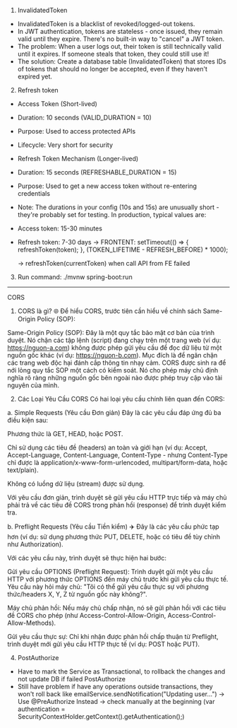 1. InvalidatedToken

- InvalidatedToken is a blacklist of revoked/logged-out tokens.
- In JWT authentication, tokens are stateless - once issued, they remain valid until they expire. There's no built-in way to "cancel" a JWT token.
- The problem: When a user logs out, their token is still technically valid until it expires. If someone steals that token, they could still use it!
- The solution: Create a database table (InvalidatedToken) that stores IDs of tokens that should no longer be accepted, even if they haven't expired yet.

2. Refresh token

- Access Token (Short-lived)
- Duration: 10 seconds (VALID_DURATION = 10)
- Purpose: Used to access protected APIs
- Lifecycle: Very short for security
- Refresh Token Mechanism (Longer-lived)
- Duration: 15 seconds (REFRESHABLE_DURATION = 15)
- Purpose: Used to get a new access token without re-entering credentials

- Note: The durations in your config (10s and 15s) are unusually short - they're probably set for testing. In production, typical values are:
- Access token: 15-30 minutes
- Refresh token: 7-30 days
  -> FRONTENT: setTimeout(() => {
  refreshToken(token);
  }, (TOKEN_LIFETIME - REFRESH_BEFORE) \* 1000);

  -> refreshToken(currentToken) when call API from FE failed



3. Run command: ./mvnw spring-boot:run



-----

CORS

1. CORS là gì? 🌐
Để hiểu CORS, trước tiên cần hiểu về chính sách Same-Origin Policy (SOP):

Same-Origin Policy (SOP): Đây là một quy tắc bảo mật cơ bản của trình duyệt. Nó chặn các tập lệnh (script) đang chạy trên một trang web (ví dụ: https://nguon-a.com) không được phép gửi yêu cầu để đọc dữ liệu từ một nguồn gốc khác (ví dụ: https://nguon-b.com). Mục đích là để ngăn chặn các trang web độc hại đánh cắp thông tin nhạy cảm.
CORS được sinh ra để nới lỏng quy tắc SOP một cách có kiểm soát. Nó cho phép máy chủ định nghĩa rõ ràng những nguồn gốc bên ngoài nào được phép truy cập vào tài nguyên của mình.

2. Các Loại Yêu Cầu CORS
Có hai loại yêu cầu chính liên quan đến CORS:

a. Simple Requests (Yêu cầu Đơn giản)
Đây là các yêu cầu đáp ứng đủ ba điều kiện sau:

Phương thức là GET, HEAD, hoặc POST.

Chỉ sử dụng các tiêu đề (headers) an toàn và giới hạn (ví dụ: Accept, Accept-Language, Content-Language, Content-Type - nhưng Content-Type chỉ được là application/x-www-form-urlencoded, multipart/form-data, hoặc text/plain).

Không có luồng dữ liệu (stream) được sử dụng.

Với yêu cầu đơn giản, trình duyệt sẽ gửi yêu cầu HTTP trực tiếp và máy chủ phải trả về các tiêu đề CORS trong phản hồi (response) để trình duyệt kiểm tra.

b. Preflight Requests (Yêu cầu Tiền kiểm) ✈️
Đây là các yêu cầu phức tạp hơn (ví dụ: sử dụng phương thức PUT, DELETE, hoặc có tiêu đề tùy chỉnh như Authorization).

Với các yêu cầu này, trình duyệt sẽ thực hiện hai bước:

Gửi yêu cầu OPTIONS (Preflight Request): Trình duyệt gửi một yêu cầu HTTP với phương thức OPTIONS đến máy chủ trước khi gửi yêu cầu thực tế. Yêu cầu này hỏi máy chủ: "Tôi có thể gửi yêu cầu thực sự với phương thức/headers X, Y, Z từ nguồn gốc này không?".

Máy chủ phản hồi: Nếu máy chủ chấp nhận, nó sẽ gửi phản hồi với các tiêu đề CORS cho phép (như Access-Control-Allow-Origin, Access-Control-Allow-Methods).

Gửi yêu cầu thực sự: Chỉ khi nhận được phản hồi chấp thuận từ Preflight, trình duyệt mới gửi yêu cầu HTTP thực tế (ví dụ: POST hoặc PUT).



4. PostAuthorize
- Have to mark the Service as Transactional, to rollback the changes and not update DB if failed PostAuthorize
- Still have problem if have any operations outside transactions, they won't roll back like emailService.sendNotification("Updating user...")
-> Use @PreAuthorize Instead
-> check manually at the beginning (var authentication = SecurityContextHolder.getContext().getAuthentication();)